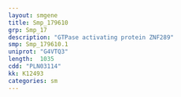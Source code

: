 ```yaml
---
layout: smgene
title: Smp_179610
grp: Smp_17
description: "GTPase activating protein ZNF289"
smp: Smp_179610.1
uniprot: "G4VTQ3"
length:  1035
cdd: "PLN03114"
kk: K12493
categories: sm
---
```

